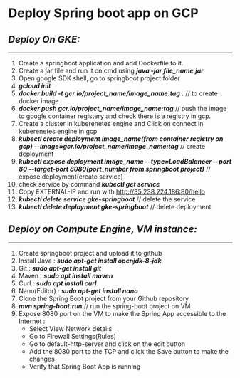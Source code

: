 # Deploy Spring boot app on GCP
## **_Deploy On GKE:_**
---
1. Create a springboot application and add Dockerfile to it.
2. Create a jar file and run it on cmd using **_java -jar file_name.jar_** 
3. Open google SDK shell, go to springboot project folder
4. **_gcloud init_**
5. **_docker build -t gcr.io/project_name/image_name:tag ._** // to create docker image
6. **_docker push gcr.io/project_name/image_name:tag_** // push the image to google container registery and check there is a registry in gcp.
7. Create a cluster in kuberenetes engine and Click on connect in kuberenetes engine in gcp
8. **_kubectl create deployment image_name(from container registry on gcp) --image=gcr.io/project_name/image_name:tag_** // create deployment
9. **_kubectl expose deployment image_name --type=LoadBalancer --port 80 --target-port 8080(port_number from springboot project)_** // expose deployment(create service)
10. check service by command **_kubectl get service_** 
11. Copy EXTERNAL-IP and run with http://35.238.224.186:80/hello
12. **_kubectl delete service gke-springboot_** // delete the service
13. **_kubectl delete deployment gke-springboot_** // delete deployment

## **_Deploy on Compute Engine, VM instance:_** 
---
1. Create springboot project and upload it to github
2. Install Java : **_sudo apt-get install openjdk-8-jdk_**
3. Git : **_sudo apt-get install git_**
4. Maven : **_sudo apt install maven_**
5. Curl : **_sudo apt install curl_**
6. Nano(Editor) : **_sudo apt-get install nano_**
7. Clone the Spring Boot project from your Github repository
8. **_mvn spring-boot:run_** // run the spring-boot project on VM
9. Expose 8080 port on the VM to make the Spring App accessible to the Internet :
    - Select View Network details
    - Go to Firewall Settings(Rules)
    - Go to default-http-server and click on the edit button
    - Add the 8080 port to the TCP and click the Save button to make the changes
    - Verify that Spring Boot App is running 


